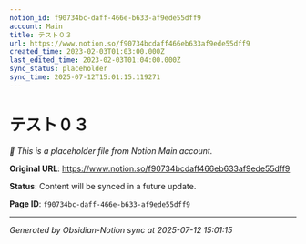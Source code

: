```yaml
---
notion_id: f90734bc-daff-466e-b633-af9ede55dff9
account: Main
title: テスト０３
url: https://www.notion.so/f90734bcdaff466eb633af9ede55dff9
created_time: 2023-02-03T01:03:00.000Z
last_edited_time: 2023-02-03T01:04:00.000Z
sync_status: placeholder
sync_time: 2025-07-12T15:01:15.119271
---
```


# テスト０３

*🔄 This is a placeholder file from Notion Main account.*

**Original URL**: https://www.notion.so/f90734bcdaff466eb633af9ede55dff9

**Status**: Content will be synced in a future update.

**Page ID**: `f90734bc-daff-466e-b633-af9ede55dff9`

---

*Generated by Obsidian-Notion sync at 2025-07-12 15:01:15*
